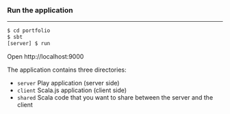 ### Run the application

________________________

```bash
$ cd portfolio
$ sbt
[server] $ run
```

Open http://localhost:9000

The application contains three directories:

* `server` Play application (server side)
* `client` Scala.js application (client side)
* `shared` Scala code that you want to share between the server and the client